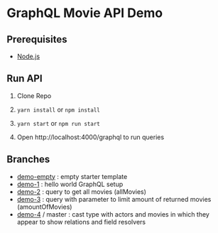 # GraphQL Movie API Demo

## Prerequisites

- [Node.js](https://nodejs.org/en/)

## Run API

1. Clone Repo

2. `yarn install` or `npm install`

3. `yarn start` or `npm run start`

4. Open http://localhost:4000/graphql to run queries

## Branches

- [demo-empty](https://github.com/phartenfeller/graphql-movie-demo/tree/demo-empty) : empty starter template
- [demo-1](https://github.com/phartenfeller/graphql-movie-demo/tree/demo-1) : hello world GraphQL setup
- [demo-2](https://github.com/phartenfeller/graphql-movie-demo/tree/demo-2) : query to get all movies (allMovies)
- [demo-3](https://github.com/phartenfeller/graphql-movie-demo/tree/demo-3) : query with parameter to limit amount of returned movies (amountOfMovies)
- [demo-4](https://github.com/phartenfeller/graphql-movie-demo/tree/demo-4) / master : cast type with actors and movies in which they appear to show relations and field resolvers
